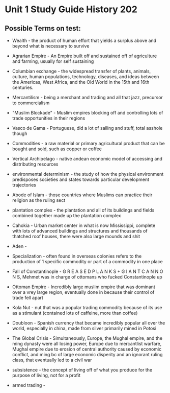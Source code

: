# Unit 1 Study Guide History 202

## Possible Terms on test:

* Wealth - the product of human effort that yields a surplus above and beyond what is necessary to survive

* Agrarian Empire - An Empire built off and sustained off of agriculture and farming, usually for self sustaining

* Columbian exchange - the widespread transfer of plants, animals, culture, human populations, technology, diseases, and ideas between the Americas, West Africa, and the Old World in the 15th and 16th centuries.

* Mercantilism - being a merchant and trading and all that jazz, precursor to commercialism

* "Muslim Blockade" - Muslim empires blocking off and controlling lots of trade opportunities in their regions

* Vasco de Gama - Portuguese, did a lot of sailing and stuff, total asshole though

* Commodities - a raw material or primary agricultural product that can be bought and sold, such as copper or coffee

* Vertical Archipelago - native andean economic model of accessing and distributing resources

* environmental determinism - the study of how the physical environment predisposes societies and states towards particular development trajectories

* Abode of Islam - those countries where Muslims can practice their religion as the ruling sect

* plantation complex - the plantation and all of its buildings and fields combined together made up the plantation complex

* Cahokia - Urban market center in what is now Mississippi, complete with lots of advanced buildings and structures and thousands of thatched roof houses, there were also large mounds and shit

* Aden -

* Specialization - often found in overseas colonies refers to the production of 1 specific commodity or part of a commodity in one place

* Fall of Constantinople - G R E A S E D  P L A N K S + G I A N T  C A N N O N S, Mehmet was in charge of ottomans who fucked Constantinople up  

* Ottoman Empire - Incredibly large muslim empire that was dominant over a vrey large region, eventually done in because their control of trade fell apart

* Kola Nut - nut that was a popular trading commodity because of its use as a stimulant (contained lots of caffeine, more than coffee)

* Doubloon - Spanish currency that became incredibly popular all over the world, especially in china, made from silver primarily mined in Potosi

* The Global Crisis - Simultaneously, Europe, the Mughal empire, and the ming dynasty were all losing power, Europe due to mercantlist warfare, Mughal empire due to erosion of central authority caused by economic conflict, and ming bc of large economic disperity and an ignorant ruling class, that eventually led to a civil war

* subsistence - the concept of living off of what you produce for the purpose of living, not for a profit

* armed trading -
